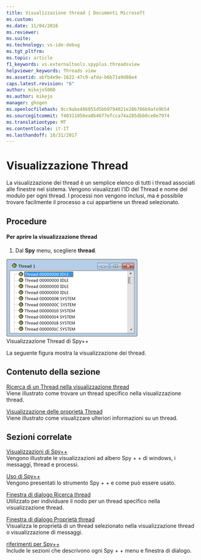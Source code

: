 ```yaml
---
title: Visualizzazione thread | Documenti Microsoft
ms.custom: 
ms.date: 11/04/2016
ms.reviewer: 
ms.suite: 
ms.technology: vs-ide-debug
ms.tgt_pltfrm: 
ms.topic: article
f1_keywords: vs.externaltools.spyplus.threadsview
helpviewer_keywords: Threads view
ms.assetid: abfb4e9e-1622-47c9-afda-b6b71a9d88e4
caps.latest.revision: "6"
author: mikejo5000
ms.author: mikejo
manager: ghogen
ms.openlocfilehash: 0cc9abe486055d5bb9794021e28b786b9afe9b54
ms.sourcegitcommit: f40311056ea0b4677efcca74a285dbb0ce0e7974
ms.translationtype: MT
ms.contentlocale: it-IT
ms.lasthandoff: 10/31/2017
---
```

# <a name="threads-view"></a>Visualizzazione Thread
La visualizzazione dei thread è un semplice elenco di tutti i thread associati alle finestre nel sistema. Vengono visualizzati l'ID del Thread e nome del modulo per ogni thread. I processi non vengono inclusi, ma è possibile trovare facilmente il processo a cui appartiene un thread selezionato.  
  
## <a name="procedures"></a>Procedure  
  
#### <a name="to-open-the-threads-view"></a>Per aprire la visualizzazione thread  
  
1.  Dal **Spy** menu, scegliere **thread**.  
  
 ![Spy &#43; &#43; Visualizzazione thread](../debugger/media/spy--_threads.png "Spy + + _Threads")  
Visualizzazione Thread di Spy++  
  
 La seguente figura mostra la visualizzazione dei thread.  
  
## <a name="in-this-section"></a>Contenuto della sezione  
 [Ricerca di un Thread nella visualizzazione thread](../debugger/how-to-search-for-a-thread-in-threads-view.md)  
 Viene illustrato come trovare un thread specifico nella visualizzazione thread.  
  
 [Visualizzazione delle proprietà Thread](../debugger/how-to-display-thread-properties.md)  
 Viene illustrato come visualizzare ulteriori informazioni su un thread.  
  
## <a name="related-sections"></a>Sezioni correlate  
 [Visualizzazioni di Spy++](../debugger/spy-increment-views.md)  
 Vengono illustrate le visualizzazioni ad albero Spy + + di windows, i messaggi, thread e processi.  
  
 [Uso di Spy++](../debugger/using-spy-increment.md)  
 Vengono presentati lo strumento Spy + + e come può essere usato.  
  
 [Finestra di dialogo Ricerca thread](../debugger/thread-search-dialog-box.md)  
 Utilizzato per individuare il nodo per un thread specifico nella visualizzazione thread.  
  
 [Finestra di dialogo Proprietà thread](../debugger/message-properties-dialog-box.md)  
 Visualizza le proprietà di un thread selezionato nella visualizzazione thread o visualizzazione di messaggi.  
  
 [riferimenti per Spy++](../debugger/spy-increment-reference.md)  
 Include le sezioni che descrivono ogni Spy + + menu e finestra di dialogo.